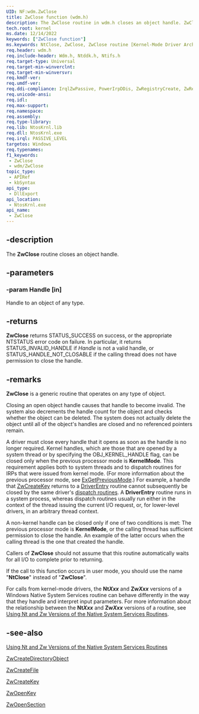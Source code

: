```yaml
---
UID: NF:wdm.ZwClose
title: ZwClose function (wdm.h)
description: The ZwClose routine in wdm.h closes an object handle. ZwClose is a generic routine that operates on any type of object.
tech.root: kernel
ms.date: 12/14/2022
keywords: ["ZwClose function"]
ms.keywords: NtClose, ZwClose, ZwClose routine [Kernel-Mode Driver Architecture], k111_6311836b-aa48-46f1-a64b-d94d5bb95f16.xml, kernel.zwclose, wdm/NtClose, wdm/ZwClose
req.header: wdm.h
req.include-header: Wdm.h, Ntddk.h, Ntifs.h
req.target-type: Universal
req.target-min-winverclnt:
req.target-min-winversvr: 
req.kmdf-ver: 
req.umdf-ver: 
req.ddi-compliance: IrqlZwPassive, PowerIrpDDis, ZwRegistryCreate, ZwRegistryOpen, HwStorPortProhibitedDDIs, ZwRegistryCreate(storport), ZwRegistryOpen(storport)
req.unicode-ansi: 
req.idl: 
req.max-support: 
req.namespace: 
req.assembly: 
req.type-library: 
req.lib: NtosKrnl.lib
req.dll: NtosKrnl.exe
req.irql: PASSIVE_LEVEL
targetos: Windows
req.typenames: 
f1_keywords:
 - ZwClose
 - wdm/ZwClose
topic_type:
 - APIRef
 - kbSyntax
api_type:
 - DllExport
api_location:
 - NtosKrnl.exe
api_name:
 - ZwClose
---
```


## -description

The **ZwClose** routine closes an object handle.

## -parameters

### -param Handle [in]

Handle to an object of any type.

## -returns

**ZwClose** returns STATUS_SUCCESS on success, or the appropriate NTSTATUS error code on failure. In particular, it returns STATUS_INVALID_HANDLE if *Handle* is not a valid handle, or STATUS_HANDLE_NOT_CLOSABLE if the calling thread does not have permission to close the handle.

## -remarks

**ZwClose** is a generic routine that operates on any type of object.

Closing an open object handle causes that handle to become invalid. The system also decrements the handle count for the object and checks whether the object can be deleted. The system does not actually delete the object until all of the object's handles are closed and no referenced pointers remain.

A driver must close every handle that it opens as soon as the handle is no longer required. Kernel handles, which are those that are opened by a system thread or by specifying the OBJ_KERNEL_HANDLE flag, can be closed only when the previous processor mode is **KernelMode**. This requirement applies both to system threads and to dispatch routines for IRPs that were issued from kernel mode. (For more information about the previous processor mode, see [ExGetPreviousMode](./nf-wdm-exgetpreviousmode.md).) For example, a handle that [ZwCreateKey](./nf-wdm-zwcreatekey.md) returns to a [DriverEntry](/windows-hardware/drivers/storage/driverentry-of-ide-controller-minidriver) routine cannot subsequently be closed by the same driver's [dispatch routines](/windows-hardware/drivers/). A **DriverEntry** routine runs in a system process, whereas dispatch routines usually run either in the context of the thread issuing the current I/O request, or, for lower-level drivers, in an arbitrary thread context.

A non-kernel handle can be closed only if one of two conditions is met: The previous processor mode is **KernelMode**, or the calling thread has sufficient permission to close the handle. An example of the latter occurs when the calling thread is the one that created the handle.

Callers of **ZwClose** should not assume that this routine automatically waits for all I/O to complete prior to returning.

If the call to this function occurs in user mode, you should use the name "**NtClose**" instead of "**ZwClose**".

For calls from kernel-mode drivers, the **Nt*Xxx*** and **Zw*Xxx*** versions of a Windows Native System Services routine can behave differently in the way that they handle and interpret input parameters. For more information about the relationship between the **Nt*Xxx*** and **Zw*Xxx*** versions of a routine, see [Using Nt and Zw Versions of the Native System Services Routines](/windows-hardware/drivers/kernel/using-nt-and-zw-versions-of-the-native-system-services-routines).

## -see-also

[Using Nt and Zw Versions of the Native System Services Routines](/windows-hardware/drivers/kernel/using-nt-and-zw-versions-of-the-native-system-services-routines)

[ZwCreateDirectoryObject](./nf-wdm-zwcreatedirectoryobject.md)

[ZwCreateFile](../ntifs/nf-ntifs-ntcreatefile.md)

[ZwCreateKey](./nf-wdm-zwcreatekey.md)

[ZwOpenKey](./nf-wdm-zwopenkey.md)

[ZwOpenSection](./nf-wdm-zwopensection.md)